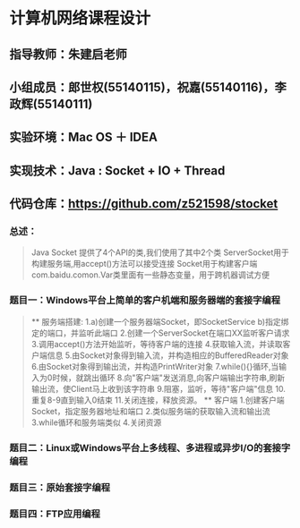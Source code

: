# 计算机网络课程设计
## 指导教师：朱建启老师
## 小组成员：郎世权(55140115)，祝嘉(55140116)，李政辉(55140111)
## 实验环境：Mac OS ＋ IDEA
## 实现技术：Java : Socket + IO + Thread
## 代码仓库：https://github.com/z521598/stocket
### 总述：
> Java Socket 提供了4个API的类,我们使用了其中2个类
> ServerSocket用于构建服务端,用accept()方法可以接受连接
> Socket用于构建客户端
> com.baidu.comon.Var类里面有一些静态变量，用于跨机器调试方便
### 题目一：Windows平台上简单的客户机端和服务器端的套接字编程
>** 服务端搭建:
>1.a)创建一个服务器端Socket，即SocketService
>  b)指定绑定的端口，并监听此端口
>2.创建一个ServerSocket在端口XX监听客户请求
>3.调用accept()方法开始监听，等待客户端的连接
>4.获取输入流，并读取客户端信息
>5.由Socket对象得到输入流，并构造相应的BufferedReader对象
>6.由Socket对象得到输出流，并构造PrintWriter对象
>7.while(){}循环,当输入为0时候，就跳出循环
>8.向"客户端"发送消息,向客户端输出字符串,刷新输出流，使Client马上收到该字符串
>9.阻塞，监听，等待"客户端"信息
>10.重复8-9直到输入0结束
>11.关闭连接，释放资源。
>** 客户端
>1.创建客户端Socket，指定服务器地址和端口
>2.类似服务端的获取输入流和输出流
>3.while循环和服务端类似
>4.关闭资源
### 题目二：Linux或Windows平台上多线程、多进程或异步I/O的套接字编程
### 题目三：原始套接字编程
### 题目四：FTP应用编程
